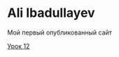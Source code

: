 # Ali Ibadullayev
Мой первый опубликованный сайт

[Урок 12](https://aliibadullayev.github.io/lesson_12/ "Homework")
